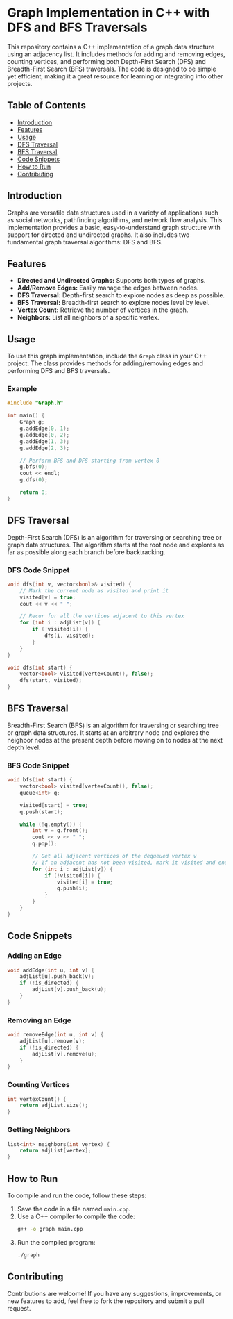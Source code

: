 # Graph Implementation in C++ with DFS and BFS Traversals

This repository contains a C++ implementation of a graph data structure using an adjacency list. It includes methods for adding and removing edges, counting vertices, and performing both Depth-First Search (DFS) and Breadth-First Search (BFS) traversals. The code is designed to be simple yet efficient, making it a great resource for learning or integrating into other projects.

## Table of Contents
- [Introduction](#introduction)
- [Features](#features)
- [Usage](#usage)
- [DFS Traversal](#dfs-traversal)
- [BFS Traversal](#bfs-traversal)
- [Code Snippets](#code-snippets)
- [How to Run](#how-to-run)
- [Contributing](#contributing)

## Introduction

Graphs are versatile data structures used in a variety of applications such as social networks, pathfinding algorithms, and network flow analysis. This implementation provides a basic, easy-to-understand graph structure with support for directed and undirected graphs. It also includes two fundamental graph traversal algorithms: DFS and BFS.

## Features

- **Directed and Undirected Graphs:** Supports both types of graphs.
- **Add/Remove Edges:** Easily manage the edges between nodes.
- **DFS Traversal:** Depth-first search to explore nodes as deep as possible.
- **BFS Traversal:** Breadth-first search to explore nodes level by level.
- **Vertex Count:** Retrieve the number of vertices in the graph.
- **Neighbors:** List all neighbors of a specific vertex.

## Usage

To use this graph implementation, include the `Graph` class in your C++ project. The class provides methods for adding/removing edges and performing DFS and BFS traversals.

### Example

```cpp
#include "Graph.h"

int main() {
    Graph g;
    g.addEdge(0, 1);
    g.addEdge(0, 2);
    g.addEdge(1, 3);
    g.addEdge(2, 3);

    // Perform BFS and DFS starting from vertex 0
    g.bfs(0);
    cout << endl;
    g.dfs(0);

    return 0;
}
```

## DFS Traversal

Depth-First Search (DFS) is an algorithm for traversing or searching tree or graph data structures. The algorithm starts at the root node and explores as far as possible along each branch before backtracking.

### DFS Code Snippet

```cpp
void dfs(int v, vector<bool>& visited) {
    // Mark the current node as visited and print it
    visited[v] = true;
    cout << v << " ";

    // Recur for all the vertices adjacent to this vertex
    for (int i : adjList[v]) {
        if (!visited[i]) {
            dfs(i, visited);
        }
    }
}

void dfs(int start) {
    vector<bool> visited(vertexCount(), false);
    dfs(start, visited);
}
```

## BFS Traversal

Breadth-First Search (BFS) is an algorithm for traversing or searching tree or graph data structures. It starts at an arbitrary node and explores the neighbor nodes at the present depth before moving on to nodes at the next depth level.

### BFS Code Snippet

```cpp
void bfs(int start) {
    vector<bool> visited(vertexCount(), false);
    queue<int> q;

    visited[start] = true;
    q.push(start);

    while (!q.empty()) {
        int v = q.front();
        cout << v << " ";
        q.pop();

        // Get all adjacent vertices of the dequeued vertex v
        // If an adjacent has not been visited, mark it visited and enqueue it
        for (int i : adjList[v]) {
            if (!visited[i]) {
                visited[i] = true;
                q.push(i);
            }
        }
    }
}
```

## Code Snippets

### Adding an Edge

```cpp
void addEdge(int u, int v) {
    adjList[u].push_back(v);
    if (!is_directed) {
        adjList[v].push_back(u);
    }
}
```

### Removing an Edge

```cpp
void removeEdge(int u, int v) {
    adjList[u].remove(v);
    if (!is_directed) {
        adjList[v].remove(u);
    }
}
```

### Counting Vertices

```cpp
int vertexCount() {
    return adjList.size();
}
```

### Getting Neighbors

```cpp
list<int> neighbors(int vertex) {
    return adjList[vertex];
}
```

## How to Run

To compile and run the code, follow these steps:

1. Save the code in a file named `main.cpp`.
2. Use a C++ compiler to compile the code:
   ```bash
   g++ -o graph main.cpp
   ```
3. Run the compiled program:
   ```bash
   ./graph
   ```

## Contributing

Contributions are welcome! If you have any suggestions, improvements, or new features to add, feel free to fork the repository and submit a pull request.

